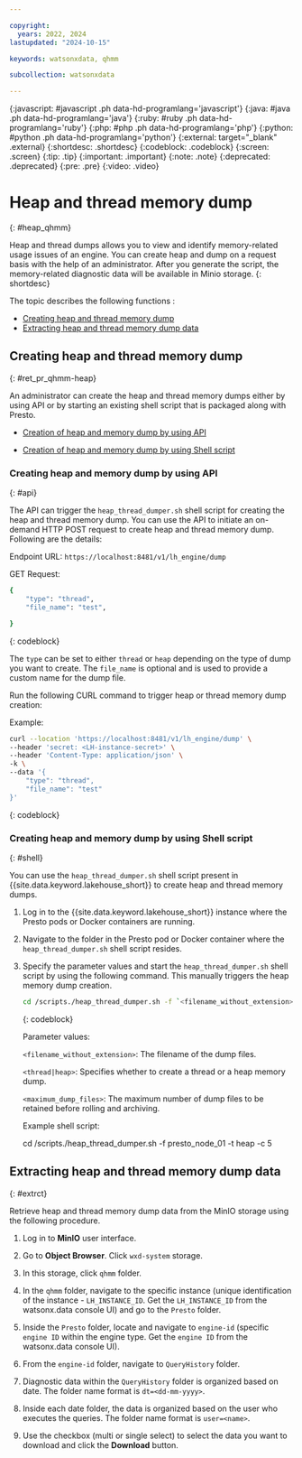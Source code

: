 ```yaml
---

copyright:
  years: 2022, 2024
lastupdated: "2024-10-15"

keywords: watsonxdata, qhmm

subcollection: watsonxdata

---
```


{:javascript: #javascript .ph data-hd-programlang='javascript'}
{:java: #java .ph data-hd-programlang='java'}
{:ruby: #ruby .ph data-hd-programlang='ruby'}
{:php: #php .ph data-hd-programlang='php'}
{:python: #python .ph data-hd-programlang='python'}
{:external: target="_blank" .external}
{:shortdesc: .shortdesc}
{:codeblock: .codeblock}
{:screen: .screen}
{:tip: .tip}
{:important: .important}
{:note: .note}
{:deprecated: .deprecated}
{:pre: .pre}
{:video: .video}

# Heap and thread memory dump
{: #heap_qhmm}

Heap and thread dumps allows you to view and identify memory-related usage issues of an engine. You can create heap and dump on a request basis with the help of an administrator. After you generate the script, the memory-related diagnostic data will be available in Minio storage.
{: shortdesc}

The topic describes the following functions :

* [Creating heap and thread memory dump](#ret_pr_qhmm-heap)
* [Extracting heap and thread memory dump data](#extrct)



## Creating heap and thread memory dump
{: #ret_pr_qhmm-heap}

An administrator can create the heap and thread memory dumps either by using API or by starting an existing shell script that is packaged along with Presto.

* [Creation of heap and memory dump by using API](#api)

* [Creation of heap and memory dump by using Shell script](#shell)


### Creating heap and memory dump by using API
{: #api}

The API can trigger the `heap_thread_dumper.sh` shell script for creating the heap and thread memory dump. You can use the API to initiate an on-demand HTTP POST request to create heap and thread memory dump. Following are the details:

Endpoint URL: `https://localhost:8481/v1/lh_engine/dump`

GET Request:

``` bash
{
    "type": "thread",
    "file_name": "test",

}
```
{: codeblock}

The `type` can be set to either `thread` or `heap` depending on the type of dump you want to create.
The `file_name` is optional and is used to provide a custom name for the dump file.



Run the following CURL command to trigger heap or thread memory dump creation:

Example:

``` bash
curl --location 'https://localhost:8481/v1/lh_engine/dump' \
--header 'secret: <LH-instance-secret>' \
--header 'Content-Type: application/json' \
-k \
--data '{
    "type": "thread",
    "file_name": "test"
}'
```
{: codeblock}

### Creating heap and memory dump by using Shell script
{: #shell}

You can use the `heap_thread_dumper.sh` shell script present in {{site.data.keyword.lakehouse_short}} to create heap and thread memory dumps.


1. Log in to the {{site.data.keyword.lakehouse_short}} instance where the Presto pods or Docker containers are running.

1. Navigate to the folder in the Presto pod or Docker container where the `heap_thread_dumper.sh` shell script resides.

1. Specify the parameter values and start the `heap_thread_dumper.sh` shell script by using the following command. This manually triggers the heap memory dump creation.


    ``` bash
    cd /scripts./heap_thread_dumper.sh -f `<filename_without_extension>` -t `<thread|heap>` -c `<maximum_dump_files>`
    ```
    {: codeblock}


    Parameter values:


    `<filename_without_extension>`: The filename of the dump files.

    `<thread|heap>`: Specifies whether to create a thread or a heap memory dump.

    `<maximum_dump_files>`: The maximum number of dump files to be retained before rolling and archiving.


    Example shell script:

    cd /scripts./heap_thread_dumper.sh -f presto_node_01 -t heap -c 5



## Extracting heap and thread memory dump data
{: #extrct}

Retrieve heap and thread memory dump data from the MinIO storage using the following procedure.

1. Log in to **MinIO** user interface.

1. Go to **Object Browser**. Click `wxd-system` storage.

1. In this storage, click `qhmm` folder.

1. In the `qhmm` folder, navigate to the specific instance (unique identification of the instance - `LH_INSTANCE_ID`. Get the `LH_INSTANCE_ID` from the watsonx.data console UI) and go to the `Presto` folder.

1. Inside the `Presto` folder, locate and navigate to `engine-id` (specific `engine ID` within the engine type. Get the `engine ID` from the watsonx.data console UI).

1. From the `engine-id` folder, navigate to `QueryHistory` folder.

1. Diagnostic data within the `QueryHistory` folder is organized based on date. The folder name format is `dt=<dd-mm-yyyy>`.

1. Inside each date folder, the data is organized based on the user who executes the queries. The folder name format is `user=<name>`.

1. Use the checkbox (multi or single select) to select the data you want to download and click the **Download** button.
